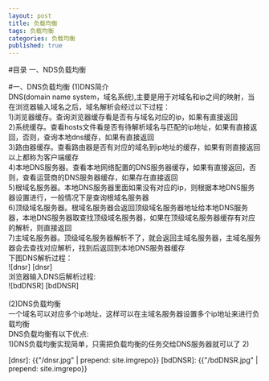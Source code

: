 ```yaml
---
layout: post
title: 负载均衡
tags: 负载均衡
categories: 负载均衡
published: true
---
```


#目录
一、NDS负载均衡


#一、DNS负载均衡
(1)DNS简介</br>
DNS(domain name system，域名系统),主要是用于对域名和ip之间的映射，当在浏览器输入域名之后，域名解析会经过以下过程：</br>
1)浏览器缓存。查询浏览器缓存看是否有与域名对应的ip，如果有直接返回</br>
2)系统缓存。查看hosts文件看是否有待解析域名与匹配的ip地址，如果有直接返回，否则，查询本地dns缓存，如果有直接返回</br>
3)路由器缓存。查看路由器是否有对应的域名到ip地址的缓存，如果有则直接返回</br>
以上都称为客户端缓存</br>
4)本地DNS服务器。查看本地网络配置的DNS服务器缓存，如果有直接返回，否则，查看运营商的DNS服务器缓存，如果存在直接返回</br>
5)根域名服务器。本地DNS服务器里面如果没有对应的ip，则根据本地DNS服务器设置进行，一般情况下是查询根域名服务器</br>
6)顶级域名服务器。根域名服务器会返回顶级域名服务器地址给本地DNS服务器，本地DNS服务器取查找顶级域名服务器，如果在顶级域名服务器缓存有对应的解析，则直接返回</br>
7)主域名服务器。顶级域名服务器解析不了，就会返回主域名服务器，主域名服务器会去查找对应解析，找到后返回到本地DNS服务器缓存</br>
下图DNS解析过程：</br>
![dnsr] [dnsr]   </br>
浏览器输入DNS后解析过程:</br>
![bdDNSR] [bdDNSR] </br>
<br>
(2)DNS负载均衡</br>
一个域名可以对应多个ip地址，这样可以在主域名服务器设置多个ip地址来进行负载均衡</br>
DNS负载均衡有以下优点:</br>
1)DNS负载均衡实现简单，只需把负载均衡的任务交给DNS服务器就可以了
2)





[dnsr]: {{"/dnsr.jpg" | prepend: site.imgrepo}}
[bdDNSR]: {{"/bdDNSR.jpg" | prepend: site.imgrepo}}










